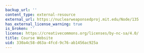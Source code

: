 ```yaml
---
backup_url: ''
content_type: external-resource
external_url: https://nuclearweaponsedproj.mit.edu/Node/135
has_external_license_warning: true
is_broken: ''
license: https://creativecommons.org/licenses/by-nc-sa/4.0/
title: Course Website
uid: 330a4c58-d63a-4fcd-9c76-ab1456ac925a
---
```

